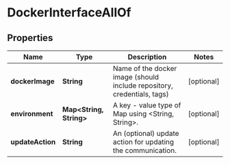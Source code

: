 

# DockerInterfaceAllOf

## Properties

Name | Type | Description | Notes
------------ | ------------- | ------------- | -------------
**dockerImage** | **String** | Name of the docker image (should include repository, credentials, tags)  |  [optional]
**environment** | **Map&lt;String, String&gt;** | A key - value type of Map using &lt;String, String&gt;.  |  [optional]
**updateAction** | **String** | An (optional) update action for updating the communication.  |  [optional]



